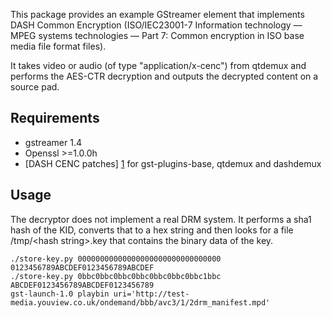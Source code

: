 This package provides an example GStreamer element that implements
DASH Common Encryption (ISO/IEC23001-7 Information technology — MPEG 
systems technologies — Part 7: Common encryption in ISO base media 
file format files).

It takes video or audio (of type "application/x-cenc")
from qtdemux and performs the AES-CTR decryption and outputs the decrypted
content on a source pad.

Requirements
------------
*    gstreamer 1.4
*    Openssl >=1.0.0h
*    [DASH CENC patches] [1] for gst-plugins-base, qtdemux and dashdemux


Usage
-----
The decryptor does not implement a real DRM system. It performs a sha1
hash of the KID, converts that to a hex string and then looks for a file
/tmp/\<hash string\>.key that contains the binary data of the key.

    ./store-key.py 00000000000000000000000000000000 0123456789ABCDEF0123456789ABCDEF
    ./store-key.py 0bbc0bbc0bbc0bbc0bbc0bbc0bbc1bbc ABCDEF0123456789ABCDEF0123456789
    gst-launch-1.0 playbin uri='http://test-media.youview.co.uk/ondemand/bbb/avc3/1/2drm_manifest.mpd'


[1]: https://bugzilla.gnome.org/show_bug.cgi?id=705991
